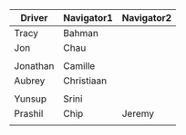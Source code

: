 | Driver | Navigator1 | Navigator2| 
|--------|-----------|------------| 
|Tracy|Bahman| |
|Jon|Chau| |
| | |
|Jonathan|Camille| |
|Aubrey|Christiaan| |
| | |
|Yunsup|Srini| |
|Prashil|Chip|Jeremy|
| | |
  
